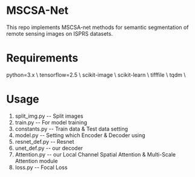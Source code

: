 # MSCSA-Net
This repo implements MSCSA-net methods for semantic segmentation of remote sensing images on ISPRS datasets.
# Requirements
python=3.x \\
tensorflow=2.5 \\
scikit-image \\
scikit-learn \\
tifffile \\ 
tqdm \\
# Usage
1. split_img.py -- Split images
2. train.py -- For model training
3. constants.py -- Train data & Test data setting
4. model.py -- Setting which Encoder & Decoder using
5. resnet_def.py -- Resnet
6. unet_def.py -- our decoder
7. Attention.py -- our Local Channel Spatial Attention & Multi-Scale Attention module
8. loss.py -- Focal Loss
